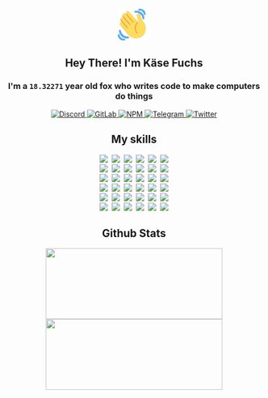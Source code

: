 <div><p align=center><img src=./resources/images/wave.gif width=64px height=64px></p><h2 align=center>Hey There! I'm Käse Fuchs</h2><h3 align=center>I'm a <code>18.32271</code> year old fox who writes code to make computers do things</h3><p align=center><a href=https://discord.com/users/507526681125322772><img alt=Discord src="https://img.shields.io/badge/Discord-5865F2?logo=discord&logoColor=white&style=flat-square#f4b6b38f298fd697624b3bd8bb37e128"> </a><a href=https://gitlab.com/kasefuchs><img alt=GitLab src="https://img.shields.io/badge/GitLab-330F63?logo=gitlab&logoColor=white&style=flat-square#f4b6b38f298fd697624b3bd8bb37e128"> </a><a href=https://npmjs.com/~kasefuchs><img alt=NPM src="https://img.shields.io/badge/NPM-CB3837?logo=npm&logoColor=white&style=flat-square#f4b6b38f298fd697624b3bd8bb37e128"> </a><a href=https://t.me/kasefuchs><img alt=Telegram src="https://img.shields.io/badge/Telegram-2CA5E0?logo=telegram&logoColor=white&style=flat-square#f4b6b38f298fd697624b3bd8bb37e128"> </a><a href=https://twitter.com/kasefuchs><img alt=Twitter src="https://img.shields.io/badge/Twitter-1DA1F2?logo=twitter&logoColor=white&style=flat-square#f4b6b38f298fd697624b3bd8bb37e128"></a></p><h2 align=center>My skills</h2><p align=center><a href=https://aws.amazon.com/ ><picture><source srcset="https://skillicons.dev/icons?i=aws&theme=dark#f4b6b38f298fd697624b3bd8bb37e128" media="(prefers-color-scheme: dark)"><source srcset="https://skillicons.dev/icons?i=aws&theme=light#f4b6b38f298fd697624b3bd8bb37e128" media="(prefers-color-scheme: light), (prefers-color-scheme: no-preference)"><img src="https://skillicons.dev/icons?i=aws&theme=light#f4b6b38f298fd697624b3bd8bb37e128"></picture></a>&nbsp;&nbsp;<a href=https://en.wikipedia.org/wiki/Bash_(Unix_shell)><picture><source srcset="https://skillicons.dev/icons?i=bash&theme=dark#f4b6b38f298fd697624b3bd8bb37e128" media="(prefers-color-scheme: dark)"><source srcset="https://skillicons.dev/icons?i=bash&theme=light#f4b6b38f298fd697624b3bd8bb37e128" media="(prefers-color-scheme: light), (prefers-color-scheme: no-preference)"><img src="https://skillicons.dev/icons?i=bash&theme=light#f4b6b38f298fd697624b3bd8bb37e128"></picture></a>&nbsp;&nbsp;<a href=https://discord.com/developers/docs><picture><source srcset="https://skillicons.dev/icons?i=bots&theme=dark#f4b6b38f298fd697624b3bd8bb37e128" media="(prefers-color-scheme: dark)"><source srcset="https://skillicons.dev/icons?i=bots&theme=light#f4b6b38f298fd697624b3bd8bb37e128" media="(prefers-color-scheme: light), (prefers-color-scheme: no-preference)"><img src="https://skillicons.dev/icons?i=bots&theme=light#f4b6b38f298fd697624b3bd8bb37e128"></picture></a>&nbsp;&nbsp;<a href=https://www.cloudflare.com/ ><picture><source srcset="https://skillicons.dev/icons?i=cloudflare&theme=dark#f4b6b38f298fd697624b3bd8bb37e128" media="(prefers-color-scheme: dark)"><source srcset="https://skillicons.dev/icons?i=cloudflare&theme=light#f4b6b38f298fd697624b3bd8bb37e128" media="(prefers-color-scheme: light), (prefers-color-scheme: no-preference)"><img src="https://skillicons.dev/icons?i=cloudflare&theme=light#f4b6b38f298fd697624b3bd8bb37e128"></picture></a>&nbsp;&nbsp;<a href=https://en.wikipedia.org/wiki/CSS><picture><source srcset="https://skillicons.dev/icons?i=css&theme=dark#f4b6b38f298fd697624b3bd8bb37e128" media="(prefers-color-scheme: dark)"><source srcset="https://skillicons.dev/icons?i=css&theme=light#f4b6b38f298fd697624b3bd8bb37e128" media="(prefers-color-scheme: light), (prefers-color-scheme: no-preference)"><img src="https://skillicons.dev/icons?i=css&theme=light#f4b6b38f298fd697624b3bd8bb37e128"></picture></a>&nbsp;&nbsp;<a href=https://www.docker.com/ ><picture><source srcset="https://skillicons.dev/icons?i=docker&theme=dark#f4b6b38f298fd697624b3bd8bb37e128" media="(prefers-color-scheme: dark)"><source srcset="https://skillicons.dev/icons?i=docker&theme=light#f4b6b38f298fd697624b3bd8bb37e128" media="(prefers-color-scheme: light), (prefers-color-scheme: no-preference)"><img src="https://skillicons.dev/icons?i=docker&theme=light#f4b6b38f298fd697624b3bd8bb37e128"></picture></a><br><a href=https://www.electronjs.org/ ><picture><source srcset="https://skillicons.dev/icons?i=electron&theme=dark#f4b6b38f298fd697624b3bd8bb37e128" media="(prefers-color-scheme: dark)"><source srcset="https://skillicons.dev/icons?i=electron&theme=light#f4b6b38f298fd697624b3bd8bb37e128" media="(prefers-color-scheme: light), (prefers-color-scheme: no-preference)"><img src="https://skillicons.dev/icons?i=electron&theme=light#f4b6b38f298fd697624b3bd8bb37e128"></picture></a>&nbsp;&nbsp;<a href=https://expressjs.com/ ><picture><source srcset="https://skillicons.dev/icons?i=express&theme=dark#f4b6b38f298fd697624b3bd8bb37e128" media="(prefers-color-scheme: dark)"><source srcset="https://skillicons.dev/icons?i=express&theme=light#f4b6b38f298fd697624b3bd8bb37e128" media="(prefers-color-scheme: light), (prefers-color-scheme: no-preference)"><img src="https://skillicons.dev/icons?i=express&theme=light#f4b6b38f298fd697624b3bd8bb37e128"></picture></a>&nbsp;&nbsp;<a href=https://www.figma.com/ ><picture><source srcset="https://skillicons.dev/icons?i=figma&theme=dark#f4b6b38f298fd697624b3bd8bb37e128" media="(prefers-color-scheme: dark)"><source srcset="https://skillicons.dev/icons?i=figma&theme=light#f4b6b38f298fd697624b3bd8bb37e128" media="(prefers-color-scheme: light), (prefers-color-scheme: no-preference)"><img src="https://skillicons.dev/icons?i=figma&theme=light#f4b6b38f298fd697624b3bd8bb37e128"></picture></a>&nbsp;&nbsp;<a href=https://firebase.google.com/ ><picture><source srcset="https://skillicons.dev/icons?i=firebase&theme=dark#f4b6b38f298fd697624b3bd8bb37e128" media="(prefers-color-scheme: dark)"><source srcset="https://skillicons.dev/icons?i=firebase&theme=light#f4b6b38f298fd697624b3bd8bb37e128" media="(prefers-color-scheme: light), (prefers-color-scheme: no-preference)"><img src="https://skillicons.dev/icons?i=firebase&theme=light#f4b6b38f298fd697624b3bd8bb37e128"></picture></a>&nbsp;&nbsp;<a href=https://flask.palletsprojects.com/ ><picture><source srcset="https://skillicons.dev/icons?i=flask&theme=dark#f4b6b38f298fd697624b3bd8bb37e128" media="(prefers-color-scheme: dark)"><source srcset="https://skillicons.dev/icons?i=flask&theme=light#f4b6b38f298fd697624b3bd8bb37e128" media="(prefers-color-scheme: light), (prefers-color-scheme: no-preference)"><img src="https://skillicons.dev/icons?i=flask&theme=light#f4b6b38f298fd697624b3bd8bb37e128"></picture></a>&nbsp;&nbsp;<a href=https://cloud.google.com/ ><picture><source srcset="https://skillicons.dev/icons?i=gcp&theme=dark#f4b6b38f298fd697624b3bd8bb37e128" media="(prefers-color-scheme: dark)"><source srcset="https://skillicons.dev/icons?i=gcp&theme=light#f4b6b38f298fd697624b3bd8bb37e128" media="(prefers-color-scheme: light), (prefers-color-scheme: no-preference)"><img src="https://skillicons.dev/icons?i=gcp&theme=light#f4b6b38f298fd697624b3bd8bb37e128"></picture></a><br><a href=https://git-scm.com/ ><picture><source srcset="https://skillicons.dev/icons?i=git&theme=dark#f4b6b38f298fd697624b3bd8bb37e128" media="(prefers-color-scheme: dark)"><source srcset="https://skillicons.dev/icons?i=git&theme=light#f4b6b38f298fd697624b3bd8bb37e128" media="(prefers-color-scheme: light), (prefers-color-scheme: no-preference)"><img src="https://skillicons.dev/icons?i=git&theme=light#f4b6b38f298fd697624b3bd8bb37e128"></picture></a>&nbsp;&nbsp;<a href=https://github.com/ ><picture><source srcset="https://skillicons.dev/icons?i=github&theme=dark#f4b6b38f298fd697624b3bd8bb37e128" media="(prefers-color-scheme: dark)"><source srcset="https://skillicons.dev/icons?i=github&theme=light#f4b6b38f298fd697624b3bd8bb37e128" media="(prefers-color-scheme: light), (prefers-color-scheme: no-preference)"><img src="https://skillicons.dev/icons?i=github&theme=light#f4b6b38f298fd697624b3bd8bb37e128"></picture></a>&nbsp;&nbsp;<a href=https://gitlab.com/ ><picture><source srcset="https://skillicons.dev/icons?i=gitlab&theme=dark#f4b6b38f298fd697624b3bd8bb37e128" media="(prefers-color-scheme: dark)"><source srcset="https://skillicons.dev/icons?i=gitlab&theme=light#f4b6b38f298fd697624b3bd8bb37e128" media="(prefers-color-scheme: light), (prefers-color-scheme: no-preference)"><img src="https://skillicons.dev/icons?i=gitlab&theme=light#f4b6b38f298fd697624b3bd8bb37e128"></picture></a>&nbsp;&nbsp;<a href=https://www.heroku.com/ ><picture><source srcset="https://skillicons.dev/icons?i=heroku&theme=dark#f4b6b38f298fd697624b3bd8bb37e128" media="(prefers-color-scheme: dark)"><source srcset="https://skillicons.dev/icons?i=heroku&theme=light#f4b6b38f298fd697624b3bd8bb37e128" media="(prefers-color-scheme: light), (prefers-color-scheme: no-preference)"><img src="https://skillicons.dev/icons?i=heroku&theme=light#f4b6b38f298fd697624b3bd8bb37e128"></picture></a>&nbsp;&nbsp;<a href=https://en.wikipedia.org/wiki/HTML><picture><source srcset="https://skillicons.dev/icons?i=html&theme=dark#f4b6b38f298fd697624b3bd8bb37e128" media="(prefers-color-scheme: dark)"><source srcset="https://skillicons.dev/icons?i=html&theme=light#f4b6b38f298fd697624b3bd8bb37e128" media="(prefers-color-scheme: light), (prefers-color-scheme: no-preference)"><img src="https://skillicons.dev/icons?i=html&theme=light#f4b6b38f298fd697624b3bd8bb37e128"></picture></a>&nbsp;&nbsp;<a href=https://en.wikipedia.org/wiki/JavaScript><picture><source srcset="https://skillicons.dev/icons?i=js&theme=dark#f4b6b38f298fd697624b3bd8bb37e128" media="(prefers-color-scheme: dark)"><source srcset="https://skillicons.dev/icons?i=js&theme=light#f4b6b38f298fd697624b3bd8bb37e128" media="(prefers-color-scheme: light), (prefers-color-scheme: no-preference)"><img src="https://skillicons.dev/icons?i=js&theme=light#f4b6b38f298fd697624b3bd8bb37e128"></picture></a><br><a href=https://en.wikipedia.org/wiki/Linux><picture><source srcset="https://skillicons.dev/icons?i=linux&theme=dark#f4b6b38f298fd697624b3bd8bb37e128" media="(prefers-color-scheme: dark)"><source srcset="https://skillicons.dev/icons?i=linux&theme=light#f4b6b38f298fd697624b3bd8bb37e128" media="(prefers-color-scheme: light), (prefers-color-scheme: no-preference)"><img src="https://skillicons.dev/icons?i=linux&theme=light#f4b6b38f298fd697624b3bd8bb37e128"></picture></a>&nbsp;&nbsp;<a href=https://mui.com/ ><picture><source srcset="https://skillicons.dev/icons?i=materialui&theme=dark#f4b6b38f298fd697624b3bd8bb37e128" media="(prefers-color-scheme: dark)"><source srcset="https://skillicons.dev/icons?i=materialui&theme=light#f4b6b38f298fd697624b3bd8bb37e128" media="(prefers-color-scheme: light), (prefers-color-scheme: no-preference)"><img src="https://skillicons.dev/icons?i=materialui&theme=light#f4b6b38f298fd697624b3bd8bb37e128"></picture></a>&nbsp;&nbsp;<a href=https://en.wikipedia.org/wiki/Markdown><picture><source srcset="https://skillicons.dev/icons?i=md&theme=dark#f4b6b38f298fd697624b3bd8bb37e128" media="(prefers-color-scheme: dark)"><source srcset="https://skillicons.dev/icons?i=md&theme=light#f4b6b38f298fd697624b3bd8bb37e128" media="(prefers-color-scheme: light), (prefers-color-scheme: no-preference)"><img src="https://skillicons.dev/icons?i=md&theme=light#f4b6b38f298fd697624b3bd8bb37e128"></picture></a>&nbsp;&nbsp;<a href=https://www.mongodb.com/ ><picture><source srcset="https://skillicons.dev/icons?i=mongodb&theme=dark#f4b6b38f298fd697624b3bd8bb37e128" media="(prefers-color-scheme: dark)"><source srcset="https://skillicons.dev/icons?i=mongodb&theme=light#f4b6b38f298fd697624b3bd8bb37e128" media="(prefers-color-scheme: light), (prefers-color-scheme: no-preference)"><img src="https://skillicons.dev/icons?i=mongodb&theme=light#f4b6b38f298fd697624b3bd8bb37e128"></picture></a>&nbsp;&nbsp;<a href=https://www.mysql.com/ ><picture><source srcset="https://skillicons.dev/icons?i=mysql&theme=dark#f4b6b38f298fd697624b3bd8bb37e128" media="(prefers-color-scheme: dark)"><source srcset="https://skillicons.dev/icons?i=mysql&theme=light#f4b6b38f298fd697624b3bd8bb37e128" media="(prefers-color-scheme: light), (prefers-color-scheme: no-preference)"><img src="https://skillicons.dev/icons?i=mysql&theme=light#f4b6b38f298fd697624b3bd8bb37e128"></picture></a>&nbsp;&nbsp;<a href=https://nextjs.org/ ><picture><source srcset="https://skillicons.dev/icons?i=nextjs&theme=dark#f4b6b38f298fd697624b3bd8bb37e128" media="(prefers-color-scheme: dark)"><source srcset="https://skillicons.dev/icons?i=nextjs&theme=light#f4b6b38f298fd697624b3bd8bb37e128" media="(prefers-color-scheme: light), (prefers-color-scheme: no-preference)"><img src="https://skillicons.dev/icons?i=nextjs&theme=light#f4b6b38f298fd697624b3bd8bb37e128"></picture></a><br><a href=https://nodejs.org/en/ ><picture><source srcset="https://skillicons.dev/icons?i=nodejs&theme=dark#f4b6b38f298fd697624b3bd8bb37e128" media="(prefers-color-scheme: dark)"><source srcset="https://skillicons.dev/icons?i=nodejs&theme=light#f4b6b38f298fd697624b3bd8bb37e128" media="(prefers-color-scheme: light), (prefers-color-scheme: no-preference)"><img src="https://skillicons.dev/icons?i=nodejs&theme=light#f4b6b38f298fd697624b3bd8bb37e128"></picture></a>&nbsp;&nbsp;<a href=https://www.postgresql.org/ ><picture><source srcset="https://skillicons.dev/icons?i=postgres&theme=dark#f4b6b38f298fd697624b3bd8bb37e128" media="(prefers-color-scheme: dark)"><source srcset="https://skillicons.dev/icons?i=postgres&theme=light#f4b6b38f298fd697624b3bd8bb37e128" media="(prefers-color-scheme: light), (prefers-color-scheme: no-preference)"><img src="https://skillicons.dev/icons?i=postgres&theme=light#f4b6b38f298fd697624b3bd8bb37e128"></picture></a>&nbsp;&nbsp;<a href=https://learn.microsoft.com/en-us/powershell/ ><picture><source srcset="https://skillicons.dev/icons?i=powershell&theme=dark#f4b6b38f298fd697624b3bd8bb37e128" media="(prefers-color-scheme: dark)"><source srcset="https://skillicons.dev/icons?i=powershell&theme=light#f4b6b38f298fd697624b3bd8bb37e128" media="(prefers-color-scheme: light), (prefers-color-scheme: no-preference)"><img src="https://skillicons.dev/icons?i=powershell&theme=light#f4b6b38f298fd697624b3bd8bb37e128"></picture></a>&nbsp;&nbsp;<a href=https://www.python.org/ ><picture><source srcset="https://skillicons.dev/icons?i=py&theme=dark#f4b6b38f298fd697624b3bd8bb37e128" media="(prefers-color-scheme: dark)"><source srcset="https://skillicons.dev/icons?i=py&theme=light#f4b6b38f298fd697624b3bd8bb37e128" media="(prefers-color-scheme: light), (prefers-color-scheme: no-preference)"><img src="https://skillicons.dev/icons?i=py&theme=light#f4b6b38f298fd697624b3bd8bb37e128"></picture></a>&nbsp;&nbsp;<a href=https://www.raspberrypi.org/ ><picture><source srcset="https://skillicons.dev/icons?i=raspberrypi&theme=dark#f4b6b38f298fd697624b3bd8bb37e128" media="(prefers-color-scheme: dark)"><source srcset="https://skillicons.dev/icons?i=raspberrypi&theme=light#f4b6b38f298fd697624b3bd8bb37e128" media="(prefers-color-scheme: light), (prefers-color-scheme: no-preference)"><img src="https://skillicons.dev/icons?i=raspberrypi&theme=light#f4b6b38f298fd697624b3bd8bb37e128"></picture></a>&nbsp;&nbsp;<a href=https://reactjs.org/ ><picture><source srcset="https://skillicons.dev/icons?i=react&theme=dark#f4b6b38f298fd697624b3bd8bb37e128" media="(prefers-color-scheme: dark)"><source srcset="https://skillicons.dev/icons?i=react&theme=light#f4b6b38f298fd697624b3bd8bb37e128" media="(prefers-color-scheme: light), (prefers-color-scheme: no-preference)"><img src="https://skillicons.dev/icons?i=react&theme=light#f4b6b38f298fd697624b3bd8bb37e128"></picture></a><br><a href=https://redux.js.org/ ><picture><source srcset="https://skillicons.dev/icons?i=redux&theme=dark#f4b6b38f298fd697624b3bd8bb37e128" media="(prefers-color-scheme: dark)"><source srcset="https://skillicons.dev/icons?i=redux&theme=light#f4b6b38f298fd697624b3bd8bb37e128" media="(prefers-color-scheme: light), (prefers-color-scheme: no-preference)"><img src="https://skillicons.dev/icons?i=redux&theme=light#f4b6b38f298fd697624b3bd8bb37e128"></picture></a>&nbsp;&nbsp;<a href=https://en.wikipedia.org/wiki/Regular_expression><picture><source srcset="https://skillicons.dev/icons?i=regex&theme=dark#f4b6b38f298fd697624b3bd8bb37e128" media="(prefers-color-scheme: dark)"><source srcset="https://skillicons.dev/icons?i=regex&theme=light#f4b6b38f298fd697624b3bd8bb37e128" media="(prefers-color-scheme: light), (prefers-color-scheme: no-preference)"><img src="https://skillicons.dev/icons?i=regex&theme=light#f4b6b38f298fd697624b3bd8bb37e128"></picture></a>&nbsp;&nbsp;<a href=https://en.wikipedia.org/wiki/Sass_(stylesheet_language)><picture><source srcset="https://skillicons.dev/icons?i=sass&theme=dark#f4b6b38f298fd697624b3bd8bb37e128" media="(prefers-color-scheme: dark)"><source srcset="https://skillicons.dev/icons?i=sass&theme=light#f4b6b38f298fd697624b3bd8bb37e128" media="(prefers-color-scheme: light), (prefers-color-scheme: no-preference)"><img src="https://skillicons.dev/icons?i=sass&theme=light#f4b6b38f298fd697624b3bd8bb37e128"></picture></a>&nbsp;&nbsp;<a href=https://www.typescriptlang.org/ ><picture><source srcset="https://skillicons.dev/icons?i=ts&theme=dark#f4b6b38f298fd697624b3bd8bb37e128" media="(prefers-color-scheme: dark)"><source srcset="https://skillicons.dev/icons?i=ts&theme=light#f4b6b38f298fd697624b3bd8bb37e128" media="(prefers-color-scheme: light), (prefers-color-scheme: no-preference)"><img src="https://skillicons.dev/icons?i=ts&theme=light#f4b6b38f298fd697624b3bd8bb37e128"></picture></a>&nbsp;&nbsp;<a href=https://unity.com/ ><picture><source srcset="https://skillicons.dev/icons?i=unity&theme=dark#f4b6b38f298fd697624b3bd8bb37e128" media="(prefers-color-scheme: dark)"><source srcset="https://skillicons.dev/icons?i=unity&theme=light#f4b6b38f298fd697624b3bd8bb37e128" media="(prefers-color-scheme: light), (prefers-color-scheme: no-preference)"><img src="https://skillicons.dev/icons?i=unity&theme=light#f4b6b38f298fd697624b3bd8bb37e128"></picture></a>&nbsp;&nbsp;<a href=https://workers.cloudflare.com/ ><picture><source srcset="https://skillicons.dev/icons?i=workers&theme=dark#f4b6b38f298fd697624b3bd8bb37e128" media="(prefers-color-scheme: dark)"><source srcset="https://skillicons.dev/icons?i=workers&theme=light#f4b6b38f298fd697624b3bd8bb37e128" media="(prefers-color-scheme: light), (prefers-color-scheme: no-preference)"><img src="https://skillicons.dev/icons?i=workers&theme=light#f4b6b38f298fd697624b3bd8bb37e128"></picture></a><br></p><h2 align=center>Github Stats</h2><p align=center><picture><source srcset="https://github-readme-stats-kasefuchs.vercel.app/api/?count_private=true&hide_border=true&hide_rank=true&line_height=20&hide_title=true&username=Kasefuchs&theme=dark#f4b6b38f298fd697624b3bd8bb37e128" media="(prefers-color-scheme: dark)"><source srcset="https://github-readme-stats-kasefuchs.vercel.app/api/?count_private=true&hide_border=true&hide_rank=true&line_height=20&hide_title=true&username=Kasefuchs&theme=light#f4b6b38f298fd697624b3bd8bb37e128" media="(prefers-color-scheme: light), (prefers-color-scheme: no-preference)"><img align=middle width=350 height=140 src="https://github-readme-stats-kasefuchs.vercel.app/api/?count_private=true&hide_border=true&hide_rank=true&line_height=20&hide_title=true&username=Kasefuchs&theme=light#f4b6b38f298fd697624b3bd8bb37e128"></picture><picture><source srcset="https://github-readme-stats-kasefuchs.vercel.app/api/top-langs/?count_private=true&hide_border=true&layout=compact&username=Kasefuchs&theme=dark#f4b6b38f298fd697624b3bd8bb37e128" media="(prefers-color-scheme: dark)"><source srcset="https://github-readme-stats-kasefuchs.vercel.app/api/top-langs/?count_private=true&hide_border=true&layout=compact&username=Kasefuchs&theme=light#f4b6b38f298fd697624b3bd8bb37e128" media="(prefers-color-scheme: light), (prefers-color-scheme: no-preference)"><img align=middle width=350 height=140 src="https://github-readme-stats-kasefuchs.vercel.app/api/top-langs/?count_private=true&hide_border=true&layout=compact&username=Kasefuchs&theme=light#f4b6b38f298fd697624b3bd8bb37e128"></picture></p><img src="https://hit.yhype.me/github/profile?user_id=64592097#f4b6b38f298fd697624b3bd8bb37e128" alt=""></div>